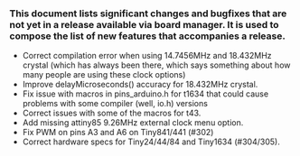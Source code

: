 ### This document lists significant changes and bugfixes that are not yet in a release available via board manager. It is used to compose the list of new features that accompanies a release.

* Correct compilation error when using 14.7456MHz and 18.432MHz crystal (which has always been there, which says something about how many people are using these clock options)
* Improve delayMicroseconds() accuracy for 18.432MHz crystal.
* Fix issue with macros in pins_arduino.h for t1634 that could cause problems with some compiler (well, io.h) versions
* Correct issues with some of the macros for t43.
* Add missing attiny85 9.26MHz external clock menu option.
* Fix PWM on pins A3 and A6 on Tiny841/441 (#302)
* Correct hardware specs for Tiny24/44/84 and Tiny1634 (#304/305). 
